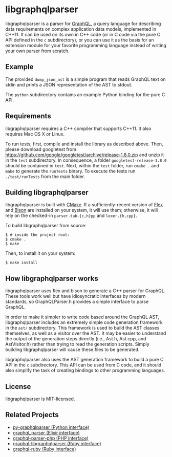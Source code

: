 # libgraphqlparser

libgraphqlparser is a parser for
[GraphQL](http://graphql.org/), a query language for describing data
requirements on complex application data models, implemented in C++11.
It can be used on its own in C++ code (or in C code via the pure C API
defined in the `c` subdirectory), or you can use it as the basis for an
extension module for your favorite programming language instead of writing
your own parser from scratch.

## Example

The provided `dump_json_ast` is a simple program that reads GraphQL
text on stdin and prints a JSON representation of the AST to stdout.

The `python` subdirectory contains an example Python binding for the
pure C API.

## Requirements

libgraphqlparser requires a C++ compiler that supports C++11. It
also requires Mac OS X or Linux.

To run tests, first, compile and install the library as described above. Then,
please download googletest from
https://github.com/google/googletest/archive/release-1.8.0.zip
and unzip it in the `test` subdirectory. In consequence, a folder
`googletest-release-1.8.0` should be contained in `test`. Next, within the
`test` folder, run `cmake .` and `make` to generate the `runTests` binary.
To execute the tests run `./test/runTests` from the main folder.

## Building libgraphqlparser

libgraphqlparser is built with [CMake](http://www.cmake.org/). If a
sufficiently-recent version of [Flex](http://flex.sourceforge.net/) and [Bison](http://www.gnu.org/software/bison/) are installed on your
system, it will use them; otherwise, it will rely on the checked-in
`parser.tab.{c,h}pp` and `lexer.{h,cpp}`.

To build libgraphqlparser from source:

```
$ # inside the project root:
$ cmake .
$ make
```

Then, to install it on your system:

```
$ make install
```

## How libgraphqlparser works

libgraphqlparser uses flex and bison to generate a C++ parser for
GraphQL. These tools work well but have idiosyncratic interfaces by
modern standards, so GraphQLParser.h provides a simple interface to
parse GraphQL.

In order to make it simpler to write code based around the GraphQL
AST, libgraphqlparser includes an extremely simple code generation
framework in the `ast/` subdirectory. This framework is used to build
the AST classes themselves, as well as a visitor over the AST. It may
be easier to understand the output of the generation steps directly
(i.e., Ast.h, Ast.cpp, and AstVisitor.h) rather than trying to read
the generation scripts. Simply building libgraphqlparser will cause
these files to be generated.

libgraphqlparser also uses the AST generation framework to build a
pure C API in the `c` subdirectory. This API can be used from C code,
and it should also simplify the task of creating bindings to other
programming languages.

## License

libgraphqlparser is MIT-licensed.

## Related Projects

- [py-graphqlparser (Python interface)](https://github.com/elastic-coders/py-graphqlparser)
- [graphql_parser (Elixir interface)](https://github.com/aarvay/graphql_parser)
- [graphql-parser-php (PHP interface)](https://github.com/dosten/graphql-parser-php)
- [graphql-libgraphqlparser (Ruby interface)](https://github.com/rmosolgo/graphql-libgraphqlparser-ruby)
- [graphql-ruby (Ruby interface)](https://github.com/Shopify/graphql-ruby)
